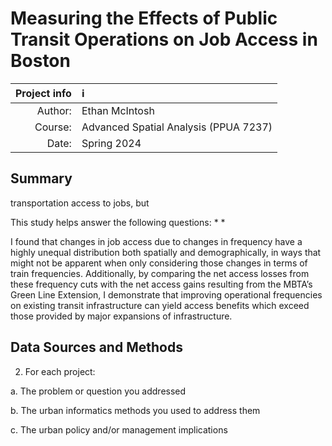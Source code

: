 # Measuring the Effects of Public Transit Operations on Job Access in Boston

| Project info | :information_source: |
| ----: | :----- |
| Author: | Ethan McIntosh |
| Course: | Advanced Spatial Analysis (PPUA 7237) |
| Date: | Spring 2024 |

## Summary

transportation access to jobs, but 

This study helps answer the following questions:
* 
* 

I found that changes in job access due to changes in frequency have a highly unequal distribution both spatially and demographically, in ways that might not be apparent when only considering those changes in terms of train frequencies. Additionally, by comparing the net access losses from these frequency cuts with the net access gains resulting from the MBTA’s Green Line Extension, I demonstrate that improving operational frequencies on existing transit infrastructure can yield access benefits which exceed those provided by major expansions of infrastructure.

## Data Sources and Methods

2. For each project:

a. The problem or question you addressed

b. The urban informatics methods you used to address them

c. The urban policy and/or management implications